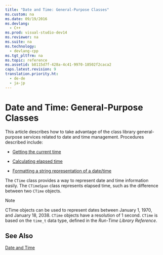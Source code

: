 ```yaml
---
title: "Date and Time: General-Purpose Classes"
ms.custom: na
ms.date: 09/19/2016
ms.devlang: 
  - C++
ms.prod: visual-studio-dev14
ms.reviewer: na
ms.suite: na
ms.technology: 
  - devlang-cpp
ms.tgt_pltfrm: na
ms.topic: reference
ms.assetid: b8115d7f-428a-4c41-9970-18502f2caca2
caps.latest.revision: 9
translation.priority.ht: 
  - de-de
  - ja-jp
---
```

# Date and Time: General-Purpose Classes
This article describes how to take advantage of the class library general-purpose services related to date and time management. Procedures described include:  
  
-   [Getting the current time](../vs140/Current-Time--General-Purpose-Classes.md)  
  
-   [Calculating elapsed time](../vs140/Elapsed-Time--General-Purpose-Classes.md)  
  
-   [Formatting a string representation of a date/time](../vs140/Formatting-Time-Values--General-Purpose-Classes.md)  
  
 The `CTime` class provides a way to represent date and time information easily. The `CTimeSpan` class represents elapsed time, such as the difference between two `CTime` objects.  
  
> [!NOTE]
>  CTime objects can be used to represent dates between January 1, 1970, and January 18, 2038. `CTime` objects have a resolution of 1 second. `CTime` is based on the `time_t` data type, defined in the *Run-Time Library Reference*.  
  
## See Also  
 [Date and Time](../vs140/Date-and-Time.md)